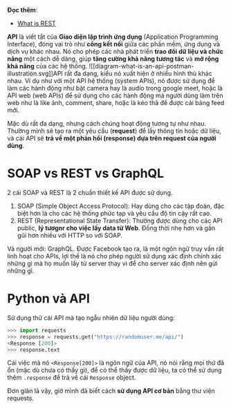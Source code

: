 **Đọc thêm**:
- [What is REST](https://restfulapi.net/) 


**API** là viết tắt của **Giao diện lập trình ứng dụng** (Application Programming Interface), đóng vai trò như **cổng kết nối** giữa các phần mềm, ứng dụng và dịch vụ khác nhau. Nó cho phép các nhà phát triển **trao đổi dữ liệu và chức năng** một cách dễ dàng, giúp **tăng cường khả năng tương tác** và **mở rộng khả năng** của các hệ thống.
![[diagram-what-is-an-api-postman-illustration.svg]]API rất đa dạng, kiểu nó xuất hiện ở nhiều hình thù khác nhau. Ví dụ như với một API hệ thống (system APIs), nó được sử dụng để làm các hành động như bật camera hay là audio trong google meet, hoặc là API web (web APIs) để sử dụng cho các hành động mà người dùng làm trên web như là like ảnh, comment, share, hoặc là kéo thả để được cái bảng feed mới. 

Mặc dù rất đa dạng, nhưng cách chúng hoạt động tương tự như nhau. Thường mình sẽ tạo ra một yêu cầu (**request**) để lấy thông tin hoặc dữ liệu, và cái API sẽ **trả về một phản hồi (response) dựa trên request của người dùng**. 

# SOAP vs REST vs GraphQL

2 cái SOAP và REST là 2 chuẩn thiết kế API được sử dụng. 
1. SOAP (Simple Object Access Protocol): Hay dùng cho các tập đoàn, đặc biệt hơn là cho các hệ thống phức tạp và yêu cầu độ tin cậy rất cao. 
2.  REST (Representational State Transfer): Thường được dùng cho các API public, **lý tươgnr cho việc lấy data từ Web**. Đồng thời nhẹ hơn và gần gũi hơn nhiều với HTTP so với SOAP. 

Và người mới: GraphQL. Được Facebook tạo ra, là một ngôn ngữ truy vấn rất linh hoạt cho APIs, lợi thế là nó cho phép người sử dụng xác định chính xác những gì mà họ muốn lấy từ server thay vì để cho server xác định nên gửi những gì. 

# Python và API

Sử dụng thử cái API mà tạo ngẫu nhiên dữ liệu người dùng:
```python
>>> import requests
>>> response = requests.get("https://randomuser.me/api/")
<Response [200]>
>>> response.text
```
Cái việc mà nó `<Response[200]>` là ngôn ngữ của API, nó nói rằng mọi thứ đã ổn (mặc dù chưa có thấy gì), để có thể thấy được dữ liệu, ta có thể sử dụng thêm `.response` để trả về cái `Response` object. 

Đơn giản là vậy, giờ mình đã biết cách **sử dụng API cơ bản** bằng thư viện requests. 